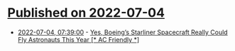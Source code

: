 # [Published on 2022-07-04](index.md)

* [2022-07-04, 07:39:00](https://soylentnews.org/article.pl?sid=22/07/02/0931229&from=rss) - [Yes, Boeing’s Starliner Spacecraft Really Could Fly Astronauts This Year [* AC Friendly *]](https://soylentnews.org/article.pl?sid=22/07/02/0931229&from=rss)
